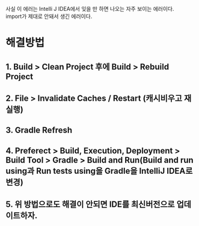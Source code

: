 사실 이 에러는 Intelli J IDEA에서 잊을 만 하면 나오는 자주 보이는 에러이다.   
import가 제대로 안돼서 생긴 에러이다.   

# 해결방법
## 1. Build > Clean Project 후에 Build > Rebuild Project
## 2. File > Invalidate Caches / Restart (캐시비우고 재실행)
## 3. Gradle Refresh
## 4. Preferect > Build, Execution, Deployment > Build Tool > Gradle > Build and Run(Build and run using과 Run tests using을 Gradle을 IntelliJ IDEA로 변경)          
## 5. 위 방법으로도 해결이 안되면 IDE를 최신버전으로 업데이트하자.

